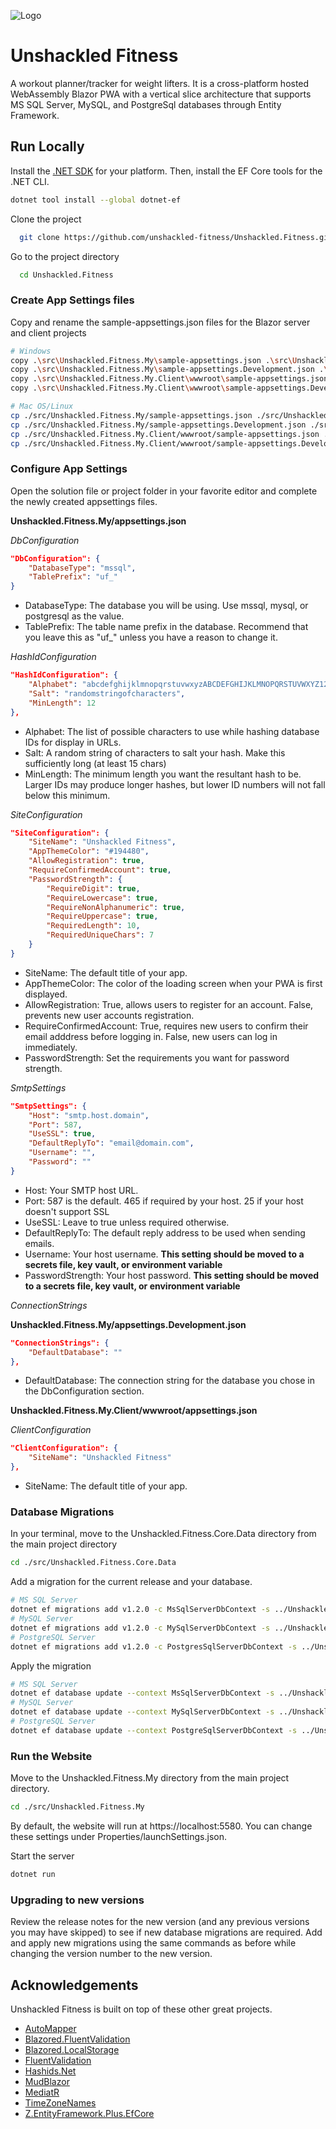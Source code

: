 
![Logo](https://my.unshackled.fitness/icon_x128.png)


# Unshackled Fitness

A workout planner/tracker for weight lifters. It is a cross-platform hosted WebAssembly Blazor PWA with a vertical slice architecture that supports MS SQL Server, MySQL, and PostgreSql databases through Entity Framework.


## Run Locally

Install the [.NET SDK](https://dotnet.microsoft.com/en-us/download) for your platform. Then, install the EF Core tools for the .NET CLI.
```bash
dotnet tool install --global dotnet-ef
```

Clone the project

```bash
  git clone https://github.com/unshackled-fitness/Unshackled.Fitness.git Unshackled.Fitness
```

Go to the project directory

```bash
  cd Unshackled.Fitness
```

### Create App Settings files ###
Copy and rename the sample-appsettings.json files for the Blazor server and client projects

```bash
# Windows
copy .\src\Unshackled.Fitness.My\sample-appsettings.json .\src\Unshackled.Fitness.My\appsettings.json
copy .\src\Unshackled.Fitness.My\sample-appsettings.Development.json .\src\Unshackled.Fitness.My\appsettings.Development.json
copy .\src\Unshackled.Fitness.My.Client\wwwroot\sample-appsettings.json .\src\Unshackled.Fitness.My.Client\wwwroot\appsettings.json
copy .\src\Unshackled.Fitness.My.Client\wwwroot\sample-appsettings.Development.json .\src\Unshackled.Fitness.My.Client\wwwroot\appsettings.Development.json

# Mac OS/Linux
cp ./src/Unshackled.Fitness.My/sample-appsettings.json ./src/Unshackled.Fitness.My/appsettings.json
cp ./src/Unshackled.Fitness.My/sample-appsettings.Development.json ./src/Unshackled.Fitness.My/appsettings.Development.json
cp ./src/Unshackled.Fitness.My.Client/wwwroot/sample-appsettings.json ./src/Unshackled.Fitness.My.Client/wwwroot/appsettings.json
cp ./src/Unshackled.Fitness.My.Client/wwwroot/sample-appsettings.Development.json ./src/Unshackled.Fitness.My.Client/wwwroot/appsettings.Development.json
```

### Configure App Settings ###

Open the solution file or project folder in your favorite editor and complete the newly created appsettings files.

**Unshackled.Fitness.My/appsettings.json**

*DbConfiguration*
```json
"DbConfiguration": {
	"DatabaseType": "mssql",
	"TablePrefix": "uf_"
}
```
* DatabaseType: The database you will be using. Use mssql, mysql, or postgresql as the value.
* TablePrefix: The table name prefix in the database. Recommend that you leave this as "uf_" unless you have a reason to change it.

*HashIdConfiguration*
```json
"HashIdConfiguration": {
	"Alphabet": "abcdefghijklmnopqrstuvwxyzABCDEFGHIJKLMNOPQRSTUVWXYZ1234567890",
	"Salt": "randomstringofcharacters",
	"MinLength": 12
},
```
* Alphabet: The list of possible characters to use while hashing database IDs for display in URLs.
* Salt: A random string of characters to salt your hash. Make this sufficiently long (at least 15 chars)
* MinLength: The minimum length you want the resultant hash to be. Larger IDs may produce longer hashes, but lower ID numbers will not fall below this minimum.

*SiteConfiguration*
```json
"SiteConfiguration": {
	"SiteName": "Unshackled Fitness",
	"AppThemeColor": "#194480",
	"AllowRegistration": true,
	"RequireConfirmedAccount": true,
	"PasswordStrength": {
		"RequireDigit": true,
		"RequireLowercase": true,
		"RequireNonAlphanumeric": true,
		"RequireUppercase": true,
		"RequiredLength": 10,
		"RequiredUniqueChars": 7
	}
}
```
* SiteName: The default title of your app.
* AppThemeColor: The color of the loading screen when your PWA is first displayed.
* AllowRegistration: True, allows users to register for an account. False, prevents new user accounts registration.
* RequireConfirmedAccount: True, requires new users to confirm their email adddress before logging in. False, new users can log in immediately.
* PasswordStrength: Set the requirements you want for password strength.

*SmtpSettings*
```json
"SmtpSettings": {
	"Host": "smtp.host.domain",
	"Port": 587,
	"UseSSL": true,
	"DefaultReplyTo": "email@domain.com",
	"Username": "",
	"Password": ""
}
```
* Host: Your SMTP host URL.
* Port: 587 is the default. 465 if required by your host. 25 if your host doesn't support SSL
* UseSSL: Leave to true unless required otherwise.
* DefaultReplyTo: The default reply address to be used when sending emails.
* Username: Your host username. **This setting should be moved to a secrets file, key vault, or environment variable**
* PasswordStrength: Your host password. **This setting should be moved to a secrets file, key vault, or environment variable**

*ConnectionStrings*

**Unshackled.Fitness.My/appsettings.Development.json**

```json
"ConnectionStrings": {
	"DefaultDatabase": ""
},
```
* DefaultDatabase: The connection string for the database you chose in the DbConfiguration section.

**Unshackled.Fitness.My.Client/wwwroot/appsettings.json**

*ClientConfiguration*
```json
"ClientConfiguration": {
	"SiteName": "Unshackled Fitness"
},
```
* SiteName: The default title of your app.

### Database Migrations ###

In your terminal, move to the Unshackled.Fitness.Core.Data directory from the main project directory
```bash
cd ./src/Unshackled.Fitness.Core.Data
```
Add a migration for the current release and your database.

```bash
# MS SQL Server
dotnet ef migrations add v1.2.0 -c MsSqlServerDbContext -s ../Unshackled.Fitness.Web -o Migrations
# MySQL Server
dotnet ef migrations add v1.2.0 -c MySqlServerDbContext -s ../Unshackled.Fitness.Web -o Migrations
# PostgreSQL Server
dotnet ef migrations add v1.2.0 -c PostgresSqlServerDbContext -s ../Unshackled.Fitness.Web -o Migrations
```

Apply the migration
```bash
# MS SQL Server
dotnet ef database update --context MsSqlServerDbContext -s ../Unshackled.Fitness.Web
# MySQL Server
dotnet ef database update --context MySqlServerDbContext -s ../Unshackled.Fitness.Web
# PostgreSQL Server
dotnet ef database update --context PostgreSqlServerDbContext -s ../Unshackled.Fitness.Web
```

### Run the Website ###
Move to the Unshackled.Fitness.My directory from the main project directory.
```bash
cd ./src/Unshackled.Fitness.My
```
By default, the website will run at https://localhost:5580. You can change these settings under Properties/launchSettings.json.

Start the server
```bash
dotnet run
```
 ### Upgrading to new versions ###
 Review the release notes for the new version (and any previous versions you may have skipped) to see if new database migrations are required. Add and apply new migrations using the same commands as before while changing the version number to the new version.

## Acknowledgements

Unshackled Fitness is built on top of these other great projects.

 - [AutoMapper](https://automapper.org/)
 - [Blazored.FluentValidation](https://github.com/Blazored/FluentValidation)
 - [Blazored.LocalStorage](https://github.com/Blazored/LocalStorage)
 - [FluentValidation](https://docs.fluentvalidation.net/en/latest/)
 - [Hashids.Net](https://github.com/ullmark/hashids.net)
 - [MudBlazor](https://mudblazor.com/)
 - [MediatR](https://github.com/jbogard/MediatR)
 - [TimeZoneNames](https://github.com/mattjohnsonpint/TimeZoneNames)
 - [Z.EntityFramework.Plus.EfCore](https://entityframework-plus.net/)
